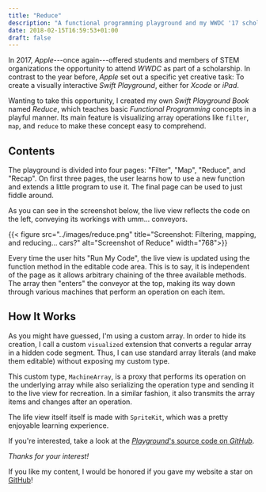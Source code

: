 ```yaml
---
title: "Reduce"
description: "A functional programming playground and my WWDC '17 scholarship submission."
date: 2018-02-15T16:59:53+01:00
draft: false
---
```


In 2017, _Apple_---once again---offered students and members of STEM organizations the opportunity to attend _WWDC_ as part of a scholarship. In contrast to the year before, _Apple_ set out a specific yet creative task: To create a visually interactive _Swift Playground_, either for _Xcode_ or _iPad_.

Wanting to take this opportunity, I created my own _Swift Playground Book_ named _Reduce_, which teaches basic _Functional Programming_ concepts in a playful manner. Its main feature is visualizing array operations like `filter`, `map`, and `reduce` to make these concept easy to comprehend.
<!--more-->

## Contents
The playground is divided into four pages: "Filter", "Map", "Reduce", and "Recap". On first three pages, the user learns how to use a new function and extends a little program to use it. The final page can be used to just fiddle around.

As you can see in the screenshot below, the live view reflects the code on the left, conveying its workings with umm... conveyors.

{{< figure src="../images/reduce.png" title="Screenshot: Filtering, mapping, and reducing… cars?" alt="Screenshot of Reduce" width="768">}}

Every time the user hits "Run My Code", the live view is updated using the function method in the editable code area. This is to say, it is independent of the page as it allows arbitrary chaining of the three available methods. The array then "enters" the conveyor at the top, making its way down through various machines that perform an operation on each item.

## How It Works
As you might have guessed, I'm using a custom array. In order to hide its creation, I call a custom `visualized` extension that converts a regular array in a hidden code segment. Thus, I can use standard array literals (and make them editable) without exposing my custom type.

This custom type, `MachineArray`, is a proxy that performs its operation on the underlying array while also serializing the operation type and sending it to the live view for recreation. In a similar fashion, it also transmits the array items and changes after an operation.

The life view itself itself is made with `SpriteKit`, which was a pretty enjoyable learning experience.

If you're interested, take a look at the [_Playground_'s source code on _GitHub_](https://github.com/stoeffn/Reduce/).

*Thanks for your interest!*

If you like my content, I would be honored if you gave my website a star on [GitHub](https://github.com/stoeffn/stoeffn)!
